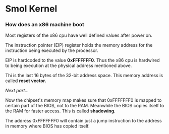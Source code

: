 <h1>Smol Kernel</h1>

<h3>How does an x86 machine boot</h3>

<p>
Most registers of the x86 cpu have well defined values after power on.

The instruction pointer (EIP) register holds the memory address for the instruction being executed 
by the processor.

EIP is hardcoded to the value <b>0xFFFFFFF0</b>. Thus the x86 cpu is hardwired to being execution
at the physical address mentioned above.

Thi is the last 16 bytes of the 32-bit address space. This memory address is called
<b>reset vector.</b>

<i>Next part...</i>

Now the chipset's memory map makes sure that 0xFFFFFFF0 is mapped to certain part of the BIOS, not to the RAM. Meanwhile the BIOS copies itself to the RAM for faster access. This is called 
<b>shadowing.</b>

The address 0xFFFFFFF0 will contain just a jump instruction to the address in memory where BIOS has copied itself.
</p>
